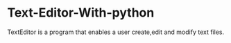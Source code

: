 # Text-Editor-With-python
TextEditor is a program that enables a user create,edit and modify text files.
